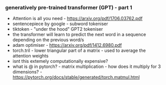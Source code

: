 ### generatively pre-trained transformer (GPT) - part 1
- Attention is all you need - https://arxiv.org/pdf/1706.03762.pdf
- sentencepiece by google - subword tokeniser
- tiktoken - "under the hood" GPT2 tokeniser
- the transformer will learn to predict the next word in a sequence depending on the previous word/s
- adam optimiser - https://arxiv.org/pdf/1412.6980.pdf
- torch.tril - lower triangular part of a matrix - used to average the attention weights
- isnt this extemely computationally expensive? 
- what is @ in pytorch? - matrix multiplication - how does it multiply for 3 dimensions? - https://pytorch.org/docs/stable/generated/torch.matmul.html
